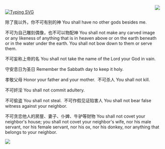 <img align="right" src="https://github-readme-stats.vercel.app/api?username=godloveu&show_icons=true&hide=contribs&include_all_commits=true" />

[![Typing SVG](https://readme-typing-svg.herokuapp.com/?lines=I+LOVE+U+👋)](https://git.io/typing-svg)

‌除了我以外，你不可有别的神‌
You shall have no other gods besides me.

‌不可为自己雕刻偶像，也不可以物配神‌
You shall not make any carved image or any likeness of anything that is in heaven above or on the earth beneath or in the water under the earth. You shall not bow down to them or serve them.

‌不可妄称上帝的名‌
You shall not take the name of the Lord your God in vain.

‌守安息日为圣日‌
Remember the Sabbath day to keep it holy.

‌孝敬父母‌
Honor your father and your mother.
‌
‌不可杀人‌
You shall not kill.

‌不可奸淫‌
You shall not commit adultery.

‌不可偷盗‌
You shall not steal.
‌
‌不可作假见证陷害人‌
You shall not bear false witness against your neighbor.

‌不可贪恋他人的房屋、妻子、仆婢、牛驴等财物‌
You shall not covet your neighbor's house; you shall not covet your neighbor's wife, nor his male servant, nor his female servant, nor his ox, nor his donkey, nor anything that belongs to your neighbor.

<p align="left">
  <a href="https://github.com/coder-pig">
    <img src="https://komarev.com/ghpvc/?username=godloveu&color=brightgreen&label=👁%20Views" />
  </a>  
</p>
